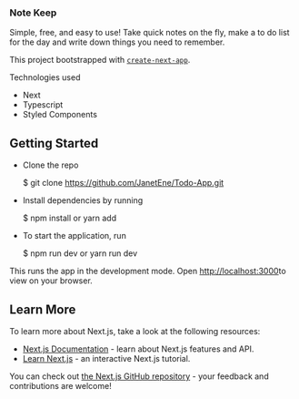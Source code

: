 ### Note Keep

Simple, free, and easy to use! Take quick notes on the fly, make a to do list for the day and write down things you need to remember.

This project bootstrapped with [`create-next-app`](https://github.com/vercel/next.js/tree/canary/packages/create-next-app).

Technologies used

- Next
- Typescript
- Styled Components

## Getting Started

- Clone the repo

  $ git clone https://github.com/JanetEne/Todo-App.git

- Install dependencies by running

  $ npm install or yarn add

- To start the application, run

  $ npm run dev or yarn run dev

This runs the app in the development mode.
Open [http://localhost:3000](http://localhost:3000)to view on your browser.

## Learn More

To learn more about Next.js, take a look at the following resources:

- [Next.js Documentation](https://nextjs.org/docs) - learn about Next.js features and API.
- [Learn Next.js](https://nextjs.org/learn) - an interactive Next.js tutorial.

You can check out [the Next.js GitHub repository](https://github.com/vercel/next.js/) - your feedback and contributions are welcome!
